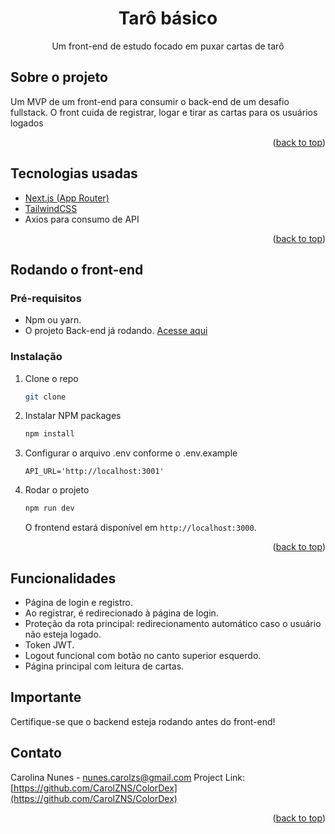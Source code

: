 <a name="readme-top"></a>

<div align="center">
  <h1 align="center">Tarô básico</h1>

  <p align="center">
    Um front-end de estudo focado em puxar cartas de tarô
  </p>
</div>


## Sobre o projeto

Um MVP de um front-end para consumir o back-end de um desafio fullstack. O front cuida de registrar, logar e tirar as cartas para os usuários logados

<p align="right">(<a href="#readme-top">back to top</a>)</p>


## Tecnologias usadas

- [Next.js (App Router)](https://nextjs.org/)
- [TailwindCSS](https://tailwindcss.com/)
- Axios para consumo de API

<p align="right">(<a href="#readme-top">back to top</a>)</p>


## Rodando o front-end

### Pré-requisitos

- Npm ou yarn.
- O projeto Back-end já rodando. [Acesse aqui]()

### Instalação


1. Clone o repo
   ```bash
   git clone 
   ```
2. Instalar NPM packages
   ```sh
   npm install
   ```
3. Configurar o arquivo .env conforme o .env.example
   ```
   API_URL='http://localhost:3001'
   ```
4. Rodar o projeto
   ```sh
   npm run dev
   ```
   O frontend estará disponível em `http://localhost:3000`.

<p align="right">(<a href="#readme-top">back to top</a>)</p>

## Funcionalidades
- Página de login e registro.
- Ao registrar, é redirecionado à página de login.
- Proteção da rota principal: redirecionamento automático caso o usuário não esteja logado.
- Token JWT.
- Logout funcional com botão no canto superior esquerdo.
- Página principal com leitura de cartas.

## Importante
Certifique-se que o backend esteja rodando antes do front-end!

<!-- CONTACT -->
## Contato

Carolina Nunes - nunes.carolzs@gmail.com
Project Link: [https://github.com/CarolZNS/ColorDex](https://github.com/CarolZNS/ColorDex)

<p align="right">(<a href="#readme-top">back to top</a>)</p>
